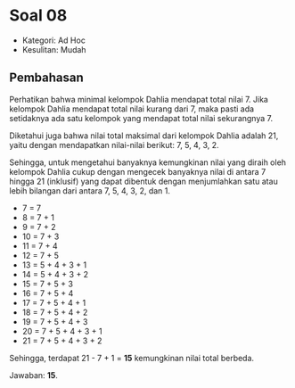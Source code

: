 # Soal 08

* Kategori: Ad Hoc
* Kesulitan: Mudah

## Pembahasan

Perhatikan bahwa minimal kelompok Dahlia mendapat total nilai 7. Jika kelompok Dahlia mendapat total nilai kurang dari 7, maka pasti ada setidaknya ada satu kelompok yang mendapat total nilai sekurangnya 7.

Diketahui juga bahwa nilai total maksimal dari kelompok Dahlia adalah 21, yaitu dengan mendapatkan nilai-nilai berikut: 7, 5, 4, 3, 2.

Sehingga, untuk mengetahui banyaknya kemungkinan nilai yang diraih oleh kelompok Dahlia cukup dengan mengecek banyaknya nilai di antara 7 hingga 21 (inklusif) yang dapat dibentuk dengan menjumlahkan satu atau lebih bilangan dari antara 7, 5, 4, 3, 2, dan 1.

*  7 = 7
*  8 = 7 + 1
*  9 = 7 + 2
* 10 = 7 + 3
* 11 = 7 + 4
* 12 = 7 + 5
* 13 = 5 + 4 + 3 + 1
* 14 = 5 + 4 + 3 + 2
* 15 = 7 + 5 + 3
* 16 = 7 + 5 + 4
* 17 = 7 + 5 + 4 + 1
* 18 = 7 + 5 + 4 + 2
* 19 = 7 + 5 + 4 + 3
* 20 = 7 + 5 + 4 + 3 + 1
* 21 = 7 + 5 + 4 + 3 + 2

Sehingga, terdapat 21 - 7 + 1 = **15** kemungkinan nilai total berbeda.

Jawaban: **15**.
